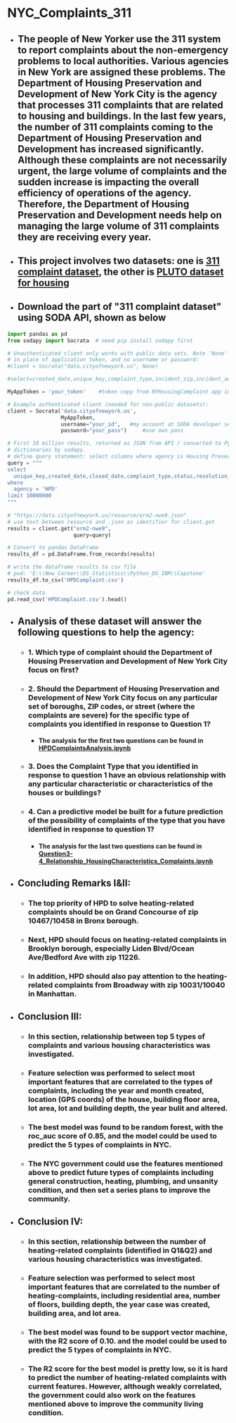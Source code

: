# NYC_Complaints_311
  - ## The people of New Yorker use the 311 system to report complaints about the non-emergency problems to local authorities. Various agencies in New York are assigned these problems. The Department of Housing Preservation and Development of New York City is the agency that processes 311 complaints that are related to housing and buildings. In the last few years, the number of 311 complaints coming to the Department of Housing Preservation and Development has increased significantly. Although these complaints are not necessarily urgent, the large volume of complaints and the sudden increase is impacting the overall efficiency of operations of the agency. Therefore, the Department of Housing Preservation and Development needs help on managing the large volume of 311 complaints they are receiving every year.
  - ## This project involves two datasets: one is [311 complaint dataset](https://data.cityofnewyork.us/Social-Services/311-Service-Requests-from-2010-to-Present/erm2-nwe9), the other is [PLUTO dataset for housing](https://data.cityofnewyork.us/City-Government/Primary-Land-Use-Tax-Lot-Output-PLUTO-/xuk2-nczf)
  - ## Download the part of "311 complaint dataset" using SODA API, shown as below
```python 
import pandas as pd
from sodapy import Socrata  # need pip install sodapy first

# Unauthenticated client only works with public data sets. Note 'None'
# in place of application token, and no username or password:
#client = Socrata("data.cityofnewyork.us", None)

#select=created_date,unique_key,complaint_type,incident_zip,incident_address,street_name,address_type,city,resolution_description,borough,latitude,longitude,closed_date,location_type,status

MyAppToken = 'your_token'    #token copy from NYHousingComplaint app in opendata.socrata.com

# Example authenticated client (needed for non-public datasets):
client = Socrata('data.cityofnewyork.us', 
                 MyAppToken, 
                 username="your_id",   #my account at SODA developer settings
                 password="your_pass")     #use own pass

# First 10 million results, returned as JSON from API / converted to Python list of
# dictionaries by sodapy.
# define query statement: select columns where agency is Housing Preservation and Development (HPD)
query = """
select 
  unique_key,created_date,closed_date,complaint_type,status,resolution_description,location_type,borough,incident_zip,incident_address,street_name,address_type,city,latitude,longitude
where
  agency = 'HPD'
limit 10000000
"""
 
# "https://data.cityofnewyork.us/resource/erm2-nwe9.json"  
# use text between resource and .json as identifier for client.get 
results = client.get("erm2-nwe9", 
                     query=query)

# Convert to pandas DataFrame
results_df = pd.DataFrame.from_records(results)

# write the dataframe results to csv file
# pwd: 'E:\\New_Career\\DS_Statistics\\Python_DS_IBM\\Capstone'
results_df.to_csv('HPDComplaint.csv')

# check data
pd.read_csv('HPDComplaint.csv').head()
```
  - ## Analysis of these dataset will answer the following questions to help the agency:
    - ### 1. Which type of complaint should the Department of Housing Preservation and Development of New York City focus on first?
    - ### 2. Should the Department of Housing Preservation and Development of New York City focus on any particular set of boroughs, ZIP codes, or street (where the complaints are severe) for the specific type of complaints you identified in response to Question 1?
      - #### The analysis for the first two questions can be found in [HPDComplaintsAnalysis.ipynb](https://github.com/OnePiece101/NYC_Complaints_311/blob/master/HPDComplaintsAnalysis.ipynb)
    - ### 3. Does the Complaint Type that you identified in response to question 1 have an obvious relationship with any particular characteristic or characteristics of the houses or buildings?
    - ### 4. Can a predictive model be built for a future prediction of the possibility of complaints of the type that you have identified in response to question 1?
      - #### The analysis for the last two questions can be found in [Question3-4_Relationship_HousingCharacteristics_Complaints.ipynb](https://github.com/OnePiece101/NYC_Complaints_311/blob/master/Question3-4_Relationship_HousingCharacteristics_Complaints.ipynb)
  - ## Concluding Remarks I&II:
    * ### The top priority of HPD to solve heating-related complaints should be on Grand Concourse of zip 10467/10458 in Bronx borough.
    * ### Next, HPD should focus on heating-related complaints in Brooklyn borough, especially Liden Blvd/Ocean Ave/Bedford Ave with zip 11226. 
    * ### In addition, HPD should also pay attention to the heating-related complaints from Broadway with zip 10031/10040 in Manhattan.
  - ## Conclusion III:
    * ### In this section, relationship between top 5 types of complaints and various housing characteristics was investigated.
    - ### Feature selection was performed to select most important features that are correlated to the types of complaints, including the year and month created, location (GPS coords) of the house, building floor area, lot area, lot and building depth, the year bulit and altered.
    * ### The best model was found to be random forest, with the roc_auc score of 0.85, and the model could be used to predict the 5 types of complaints in NYC.
    * ### The NYC government could use the features mentioned above to predict future types of complaints including general construction, heating, plumbing, and unsanity condition, and then set a series plans to improve the community.
  - ## Conclusion IV: 
    * ### In this section, relationship between the number of heating-related complaints (identified in Q1&Q2) and various housing characteristics was investigated.
    - ### Feature selection was performed to select most important features that are correlated to the number of heating-complaints, including residential area, number of floors, building depth, the year case was created, building area, and lot area.
    * ### The best model was found to be support vector machine, with the R2 score of 0.10.  and the model could be used to predict the 5 types of complaints in NYC.
    * ### The R2 score for the best model is pretty low, so it is hard to predict the number of heating-related complaints with current features. However, although weakly correlated, the government could also work on the features mentioned above to improve the community living condition.
